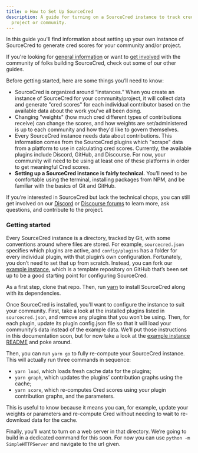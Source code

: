 ```yaml
---
title: ⚙️ How to Set Up SourceCred
description: A guide for turning on a SourceCred instance to track cred in your
  project or community.
---
```

In this guide you'll find information about setting up your own instance of SourceCred to generate cred scores for your community and/or project. 

[//]: # (What is the level of technical competence we're expecting from those who read this doc? If it's high, then we shouldn't waste too much time explaining basic tech concepts. The "before getting started" section below should explain the level of tech-knowledge you'll need and turn away those who won't be able to set up an instance on their own.)

If you're looking for [general information](https://sourcecred.io/docs/) or want to [get involved](https://sourcecred.io/docs/beta/get-involved) with the community of folks building SourceCred, check out some of our other guides.

[//]: # (Does this list truly contain the top most important things you'll need to know before getting started with creating your own sourcecred instance?)

Before getting started, here are some things you’ll need to know:

* SourceCred is organized around “instances.” When you create an instance of SourceCred for your community/project, it will collect data and generate "cred scores" for each individual contributor based on the available data about the work you've all been doing. 
* Changing "weights" (how much cred different types of contributions receive) can change the scores, and how weights are set/administered is up to each community and how they'd like to govern themselves.
* Every SourceCred instance needs data about contributions. This information comes from the SourceCred plugins which "scrape" data from a platform to use in calculating cred scores. Currently, the available plugins include Discord, GitHub, and Discourse. For now, your community will need to be using at least one of these platforms in order to get meaningful Cred scores.
* **Setting up a SourceCred instance is fairly technical.** You’ll need to be comfortable using the terminal, installing packages from NPM, and be familiar with the basics of Git and GitHub. 

If you’re interested in SourceCred but lack the technical chops, you can still get involved on our [Discord](sourcecred.io/discord) or [Discourse forums](https://discourse.sourcecred.io/) to learn more, ask questions, and contribute to the project. 

### Getting started 

[//]: # (^^^ this is the only "sidebar" title that pops up within this doc when it shows on the website. I think a Step 1, Step 2, etc. would be more useful for inner-doc navigation.)

[//]: # (Also, I'd love to see a true step by step guide with concrete tasks and simple instructions that lets anyone with the basic know-how quickly set up their instance. The content below feels very vague and indirect -granted I'm not a techie, so maybe I'm missing something-. If I were coming to this guide, I'd want it to be so clear and direct that it's more or less fool-proof.)

Every SourceCred instance is a directory, tracked by Git, with some conventions around where files are stored. For example, `sourcecred.json` specifies which plugins are active, and `config/plugins` has a folder for every individual plugin, with that plugin’s own configuration. Fortunately, you don’t need to set that up from scratch. Instead, you can fork our [example instance](https://github.com/sourcecred/example-instance), which is a template repository on GitHub that’s been set up to be a good starting point for configuring SourceCred.

As a first step, clone that repo. Then, run [yarn](https://classic.yarnpkg.com/lang/en/) to install SourceCred along with its dependencies.

Once SourceCred is installed, you’ll want to configure the instance to suit your community. First, take a look at the installed plugins listed in `sourcecred.json`, and remove any plugins that you won’t be using. Then, for each plugin, update its plugin config.json file so that it will load your community’s data instead of the example data. We’ll put those instructions in this documentation soon, but for now take a look at the [example instance README](https://github.com/sourcecred/example-instance) and poke around.

Then, you can run `yarn go` to fully re-compute your SourceCred instance. This will actually run three commands in sequence:

* `yarn load`, which loads fresh cache data for the plugins;
* `yarn graph`, which updates the plugins’ contribution graphs using the cache;
* `yarn score`, which re-computes Cred scores using your plugin contribution graphs, and the parameters.

This is useful to know because it means you can, for example, update your weights or parameters and re-compute Cred without needing to wait to re-download data for the cache.

Finally, you’ll want to turn on a web server in that directory. We’re going to build in a dedicated command for this soon. For now you can use `python -m SimpleHTTPServer` and navigate to the url given.
